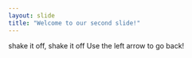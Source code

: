 ```yaml
---
layout: slide
title: "Welcome to our second slide!"
---
```

shake it off, shake it off
Use the left arrow to go back!
